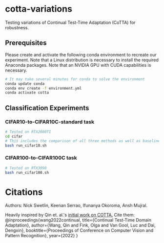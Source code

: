 # cotta-variations
Testing variations of Continual Test-Time Adaptation (CoTTA) for robustness.

## Prerequisites

Please create and activate the following conda environment to recreate our experiment. Note that a Linux distribution is necessary to install the required Anaconda packages. Note that an NVIDIA GPU with CUDA capabilities is necessary. 
```bash
# It may take several minutes for conda to solve the environment
conda update conda
conda env create -f environment.yml
conda activate cotta 
```

## Classification Experiments
### CIFAR10-to-CIFAR10C-standard task
```bash
# Tested on RTX2080TI
cd cifar
# This includes the comparison of all three methods as well as baseline
bash run_cifar10.sh 
```

### CIFAR100-to-CIFAR100C task
```bash
# Tested on RTX3090
bash run_cifar100.sh
```

# Citations
Authors: Nick Swetlin, Keenan Serrao, Ifunanya Okoroma, Ansh Mujral.

Heavily inspired by Qin et. al.'s [initial work on COTTA.](https://github.com/qinenergy/cotta)
Cite them:
@inproceedings{wang2022continual,
  title={Continual Test-Time Domain Adaptation},
  author={Wang, Qin and Fink, Olga and Van Gool, Luc and Dai, Dengxin},
  booktitle={Proceedings of Conference on Computer Vision and Pattern Recognition},
  year={2022}
}
